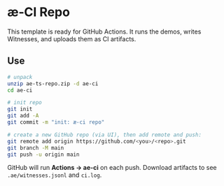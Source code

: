 # æ‑CI Repo

This template is ready for GitHub Actions. It runs the demos, writes Witnesses, and uploads them as CI artifacts.

## Use

```bash
# unpack
unzip ae-ts-repo.zip -d ae-ci
cd ae-ci

# init repo
git init
git add -A
git commit -m "init: æ-ci repo"

# create a new GitHub repo (via UI), then add remote and push:
git remote add origin https://github.com/<you>/<repo>.git
git branch -M main
git push -u origin main
```

GitHub will run **Actions → ae-ci** on each push. Download artifacts to see `.ae/witnesses.jsonl` and `ci.log`.
